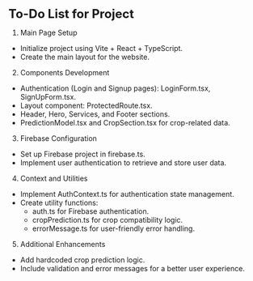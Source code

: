 <span style="font-size: 24px;">**To-Do List for Project**</span>
1. Main Page Setup
 - Initialize project using Vite + React + TypeScript.
 - Create the main layout for the website.

2. Components Development
 - Authentication (Login and Signup pages): LoginForm.tsx, SignUpForm.tsx.
 - Layout component: ProtectedRoute.tsx.
 - Header, Hero, Services, and Footer sections.
 - PredictionModel.tsx and CropSection.tsx for crop-related data.

3. Firebase Configuration
 - Set up Firebase project in firebase.ts.
 - Implement user authentication to retrieve and store user data.

4. Context and Utilities
 - Implement AuthContext.ts for authentication state management.
 - Create utility functions:
    - auth.ts for Firebase authentication.
    - cropPrediction.ts for crop compatibility logic.
    - errorMessage.ts for user-friendly error handling.

5. Additional Enhancements
 - Add hardcoded crop prediction logic.
 - Include validation and error messages for a better user experience.
